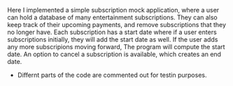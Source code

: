 Here I implemented a simple subscription mock application, where a user can hold a database of many
entertainment subscriptions. They can also keep track of their upcoming payments, and remove
subscriptions that they no longer have.
Each subscription has a start date where if a user enters subscriptions initially, they will 
add the start date as well. If the user adds any more subscripions moving forward, 
The program will compute the start date. 
An option to cancel a subscription is available, which creates an end date.

- Differnt parts of the code are commented out for testin purposes.
